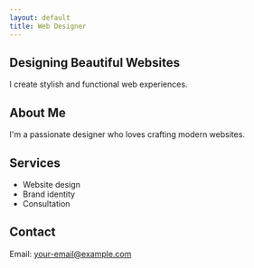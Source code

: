 ```yaml
---
layout: default
title: Web Designer
---
```


<section class="hero" id="hero">
  <h1>Designing Beautiful Websites</h1>
  <p>I create stylish and functional web experiences.</p>
</section>

<section id="bio">
  <h2>About Me</h2>
  <p>I'm a passionate designer who loves crafting modern websites.</p>
</section>

<section id="services">
  <h2>Services</h2>
  <ul>
    <li>Website design</li>
    <li>Brand identity</li>
    <li>Consultation</li>
  </ul>
</section>

<section id="contact">
  <h2>Contact</h2>
  <p>Email: <a href="mailto:your-email@example.com">your-email@example.com</a></p>
</section>
